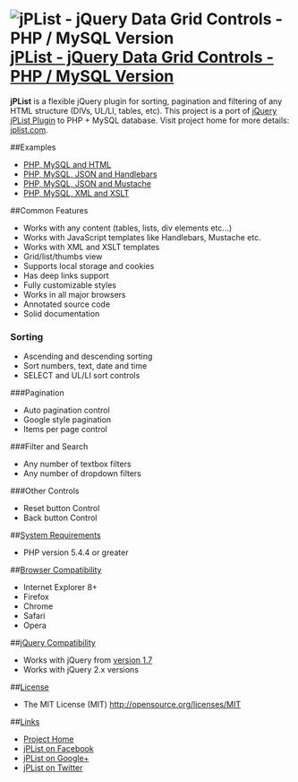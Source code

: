 # ![jPList - jQuery Data Grid Controls - PHP / MySQL Version](http://jplist.com/content/img/common/rocket-50.png) [jPList - jQuery Data Grid Controls - PHP / MySQL Version](http://jplist.com)

**jPList** is a flexible jQuery plugin for sorting, pagination and filtering of any HTML structure (DIVs, UL/LI, tables, etc). This project is a port of [jQuery jPList Plugin](https://github.com/no81no/jplist) to PHP + MySQL database. Visit project home for more details: [jplist.com](http://jplist.com).

##Examples
- [PHP, MySQL and HTML](http://jplist.com/datasourcesexamples/php-mysql-json-handlebars-demo)
- [PHP, MySQL, JSON and Handlebars](http://jplist.com/datasourcesexamples/php-mysql-json-handlebars-demo)
- [PHP, MySQL, JSON and Mustache](http://jplist.com/datasourcesexamples/php-mysql-json-mustache-demo)
- [PHP, MySQL, XML and XSLT](http://jplist.com/datasourcesexamples/php-mysql-xml-xslt-demo)

##Common Features
- Works with any content (tables, lists, div elements etc...)
- Works with JavaScript templates like Handlebars, Mustache etc.
- Works with XML and XSLT templates
- Grid/list/thumbs view
- Supports local storage and cookies
- Has deep links support
- Fully customizable styles
- Works in all major browsers
- Annotated source code
- Solid documentation

### Sorting
- Ascending and descending sorting
- Sort numbers, text, date and time
- SELECT and UL/LI sort controls

###Pagination
- Auto pagination control
- Google style pagination
- Items per page control

###Filter and Search
- Any number of textbox filters
- Any number of dropdown filters

###Other Controls
- Reset button Control
- Back button Control

##[System Requirements](#system-requirements)
- PHP version 5.4.4 or greater

##[Browser Compatibility](#browser-compatibility)
- Internet Explorer 8+
- Firefox
- Chrome
- Safari
- Opera

##[jQuery Compatibility](jquery-compatibility)
- Works with jQuery from [version 1.7](http://code.jquery.com/jquery-1.7.min.js)
- Works with jQuery 2.x versions

##[License](#license)
- The MIT License (MIT) http://opensource.org/licenses/MIT

##[Links](#links)
- [Project Home](http://jplist.com)
- [jPList on Facebook](https://www.facebook.com/jplist)
- [jPList on Google+](https://plus.google.com/+Jplistjs)
- [jPList on Twitter](https://twitter.com/jquery_jplist)